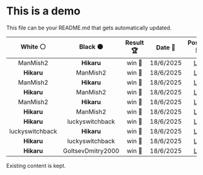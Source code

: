# This is a demo

This file can be your README.md that gets automatically updated.

<!--START_SECTION:chessStats-->
<!-- Automatically generated with https://github.com/Balastrong/chess-stats-action -->

| White ⚪ | Black ⚫ | Result 🏆 | Date 📅 | Position 🗺️ |
|:---:|:---:|:---:|:---:|:---:|
| ManMish2 | **Hikaru** | win 🥇 | 18/6/2025 | <a href="http://www.ee.unb.ca/cgi-bin/tervo/fen.pl?select=8/1p1Q2pk/2p2p2/p7/P4qp1/8/8/6K1 w - - 4 53">Link</a> |
| **Hikaru** | ManMish2 | win 🥇 | 18/6/2025 | <a href="http://www.ee.unb.ca/cgi-bin/tervo/fen.pl?select=5k2/2P2pn1/3N3p/6p1/1B6/4P1PP/b7/6K1 b - - 0 40">Link</a> |
| ManMish2 | **Hikaru** | win 🥇 | 18/6/2025 | <a href="http://www.ee.unb.ca/cgi-bin/tervo/fen.pl?select=r3k2r/1b3p2/p3pnpp/2n5/P1p1P2P/1p3PN1/BPPRN1P1/1K5R w kq - 0 22">Link</a> |
| **Hikaru** | ManMish2 | win 🥇 | 18/6/2025 | <a href="http://www.ee.unb.ca/cgi-bin/tervo/fen.pl?select=5Q2/R5k1/4Knp1/8/6P1/8/8/8 b - - 0 73">Link</a> |
| ManMish2 | **Hikaru** | win 🥇 | 18/6/2025 | <a href="http://www.ee.unb.ca/cgi-bin/tervo/fen.pl?select=2k4r/2p2pb1/p1Pp4/8/4Pp2/P1NQnPp1/1PP3P1/3R1KBq w - - 7 29">Link</a> |
| **Hikaru** | ManMish2 | win 🥇 | 18/6/2025 | <a href="http://www.ee.unb.ca/cgi-bin/tervo/fen.pl?select=5R2/6p1/6k1/7p/6rP/5pPK/8/4R3 b - - 0 47">Link</a> |
| **Hikaru** | luckyswitchback | win 🥇 | 18/6/2025 | <a href="http://www.ee.unb.ca/cgi-bin/tervo/fen.pl?select=8/P4pk1/6rp/8/2P2b2/3Q3P/P4Pp1/3R2K1 b - - 0 38">Link</a> |
| luckyswitchback | **Hikaru** | win 🥇 | 18/6/2025 | <a href="http://www.ee.unb.ca/cgi-bin/tervo/fen.pl?select=3B1bk1/p4p2/P3p1p1/1B1pPn1p/3P1P2/7P/r1r3P1/1R3RK1 w - - 2 39">Link</a> |
| **Hikaru** | luckyswitchback | win 🥇 | 18/6/2025 | <a href="http://www.ee.unb.ca/cgi-bin/tervo/fen.pl?select=2kr4/ppp5/2np1R1p/8/2PPr3/1P2P1P1/PB5P/4R1K1 b - - 0 28">Link</a> |
| **Hikaru** | GoltsevDmitry2000 | win 🥇 | 18/6/2025 | <a href="http://www.ee.unb.ca/cgi-bin/tervo/fen.pl?select=4r1k1/p4p1p/1pRp2p1/6q1/8/1P2PP2/PQ4PP/3R2K1 b - - 0 23">Link</a> |

<!--END_SECTION:chessStats-->

Existing content is kept.
